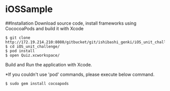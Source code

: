 # iOSSample

##Installation
Download source code, install frameworks using CococoaPods and build it with Xcode

```
$ git clone http://172.19.214.210:8080/gitbucket/git/ishibashi_genki/iOS_unit_challenge.git
$ cd iOS_unit_challenge/
$ pod install
$ open Quiz.xcworkspace/ 
```

Build and Run the application with Xcode.

*If you couldn't use 'pod' commands, please execute below command.

```
$ sudo gem install cocoapods
```

